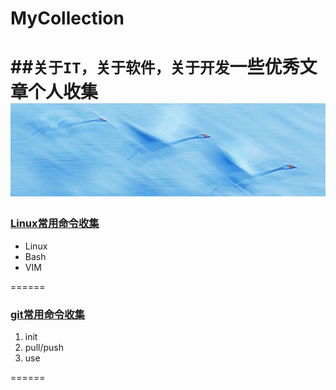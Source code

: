 # MyCollection
##`关于IT，关于软件，关于开发`一些优秀文章个人收集
![add-image-swan_alt](./images/swan.jpg)
======
### [Linux常用命令收集](aboutLinux/README.md)
- Linux
- Bash
- VIM

======
### [git常用命令收集](aboutGit/README.md)
1. init
2. pull/push
3. use

======
